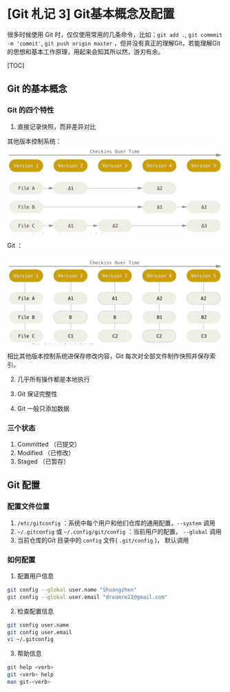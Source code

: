 # [Git 札记 3] Git基本概念及配置

很多时候使用 Git 时，仅仅使用常用的几条命令，比如：`git add .`,  `git commmit -m 'commit'`,  `git push origin master`  ，但并没有真正的理解Git，若能理解Git的思想和基本工作原理，用起来会知其所以然，游刃有余。

<!--more-->

[TOC]

## Git 的基本概念

### Git 的四个特性

1. 直接记录快照，而非差异对比

其他版本控制系统：  ![屏幕快照 2019-08-13 上午8.24.25](./images/tra_cvs.png)

Git ：

![屏幕快照 2019-08-13 上午8.31.42](./images/git.png)

相比其他版本控制系统进保存修改内容，Git 每次对全部文件制作快照并保存索引。

2. 几乎所有操作都是本地执行

3. Git 保证完整性

4. Git 一般只添加数据



### 三个状态

1. Committed （已提交）
2. Modified     （已修改）
3. Staged         （已暂存）



## Git 配置

### 配置文件位置

1. `/etc/gitconfig` ：系统中每个用户和他们仓库的通用配置，`--system` 调用
2. `~/.gitconfig` 或 `~/.config/git/config` ：当前用户的配置， `--global` 调用
3. 当前仓库的Git 目录中的 `config`  文件( `.git/config` )， 默认调用



### 如何配置

1. 配置用户信息

```bash
git config --global user.name "Shuangzhen"
git config --global user.email "dreamre21@gmail.com"
```

2. 检查配置信息

```bash
git config user.name
git config user.email
vi ~/.gitconfig
```

3. 帮助信息

```bash
git help <verb>
git <verb> help
man git-<verb>
```



